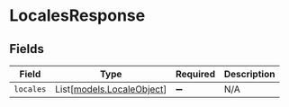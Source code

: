 # LocalesResponse


## Fields

| Field                                                  | Type                                                   | Required                                               | Description                                            |
| ------------------------------------------------------ | ------------------------------------------------------ | ------------------------------------------------------ | ------------------------------------------------------ |
| `locales`                                              | List[[models.LocaleObject](../models/localeobject.md)] | :heavy_minus_sign:                                     | N/A                                                    |